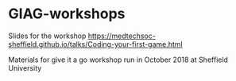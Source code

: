 # GIAG-workshops

Slides for the workshop https://medtechsoc-sheffield.github.io/talks/Coding-your-first-game.html

Materials for give it a go workshop run in October 2018 at Sheffield University
